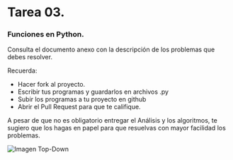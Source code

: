 # Tarea 03.

### Funciones en Python.

Consulta el documento anexo con la descripción de los problemas que debes resolver.

Recuerda:
* Hacer fork al proyecto.
* Escribir tus programas y guardarlos en archivos .py
* Subir los programas a tu proyecto en github
* Abrir el Pull Request para que te califique.

A pesar de que no es obligatorio entregar el Análisis y los algoritmos, te sugiero que los hagas en papel para que resuelvas con mayor facilidad los problemas.

![Imagen Top-Down](https://upload.wikimedia.org/wikipedia/commons/thumb/6/61/Top-down_structure_diagram.svg/500px-Top-down_structure_diagram.svg.png)
